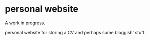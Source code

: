 # personal website

A work in progress.

personal website for storing a CV and perhaps some bloggish' stuff.
